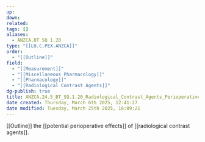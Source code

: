 ```yaml
---
up: 
down: 
related: 
tags: []
aliases:
  - ANZCA.BT SQ 1.20
type: "[[LO.C.PEX.ANZCA]]"
order:
  - "[[Outline]]"
field:
  - "[[Measurement]]"
  - "[[Miscellaneous Pharmacology]]"
  - "[[Pharmacology]]"
  - "[[Radiological Contrast Agents]]"
dg-publish: true
title: ANZCA.24.5_BT_SQ.1.20_Radiological_Contrast_Agents_Perioperative_Effects
date created: Thursday, March 6th 2025, 12:41:27
date modified: Tuesday, March 25th 2025, 16:09:21
---
```


[[Outline]] the [[potential perioperative effects]] of [[radiological contrast agents]].
